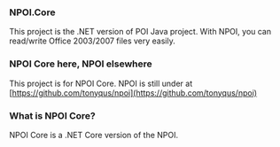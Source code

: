 ###  NPOI.Core

This project is the .NET version of POI Java project. With NPOI, you can read/write Office 2003/2007 files very easily.

### NPOI Core here, NPOI elsewhere

This project is for NPOI Core. NPOI is still under at [https://github.com/tonyqus/npoi](https://github.com/tonyqus/npoi)

### What is NPOI Core?
NPOI Core is a .NET Core version of the NPOI.


